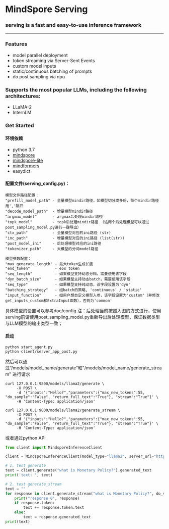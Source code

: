 # MindSpore Serving

### serving is a fast and easy-to-use inference framework

---
### Features
- model parallel deployment
- token streaming via Server-Sent Events
- custom model inputs
- static/continuous batching of prompts
- do post sampling via npu

### Supports the most popular LLMs, including the following architectures:
- LLaMA-2
- InternLM

### Get Started
#### 环境依赖
- python 3.7
- [mindspore](https://www.mindspore.cn/install)
- [mindspore-lite](https://www.mindspore.cn/lite/docs/zh-CN/master/use/downloads.html?highlight=%E5%AE%89%E8%A3%85) 
- [mindformers](https://gitee.com/mindspore/mindformers#%E4%BA%8Cmindformers%E5%AE%89%E8%A3%85)
- easydict

#### 配置文件(serving_config.py)：
    模型文件路径配置：
    "prefill_model_path" - 全量模型mindir路径，如模型切分成多份，每个mindir路径用','隔开
    "decode_model_path"  - 增量模型mindir路径
    “argmax_model”       - argmax后处理mindir路径
    "topk_model"         - topk后处理mindir路径 （这两个后处理模型可以通过post_sampling_model.py进行一键导出）
    "ctx_path"           - 全量模型对应的ini路径 (str)
    "inc_path"           - 增量模型对应的ini路径 (list(str))
    "post_model_ini"     - 后处理模型对应的ini路径
    "tokenizer_path"     - 大模型的分词model路径
    
    模型参数配置：
    "max_generate_length" - 最大token生成长度
    "end_token"           - eos token
    "seq_length"          - 如果模型支持动态分档，需要使用该字段
    "dyn_batch_size"      - 如果模型支持动态batch，需要使用该字段
    "seq_type"            - 如果模型支持纯动态，该字段设置为'dyn'
    "batching_strategy"   - 组batch的策略, 'continuous' / 'static'
    "input_function"      - 如用户想自定义模型入参，该字段设置为'custom'（并修改get_inputs_custom和ExtraInput函数），否则为'common'

具体模型的设置可以参考doc/config
注：后处理当前按照入图的方式进行，使用serving前请使用post_sampling_model.py重新导出后处理模型，保证数据类型与LLM模型的输出类型一致；


#### 启动
```shell
python start_agent.py
python client/server_app_post.py
```

然后可以通过“/models/model_name/generate”和"/models/model_name/generate_stream" 进行请求

```shell
curl 127.0.0.1:9800/models/llama2/generate \
     -X POST \
     -d '{"inputs":"Hello?","parameters":{"max_new_tokens":55, "do_sample":"False", "return_full_text":"True"}, "stream":"True"}' \
     -H 'Content-Type: application/json'
```

```shell
curl 127.0.0.1:9800/models/llama2/generate_stream \
     -X POST \
     -d '{"inputs":"Hello?","parameters":{"max_new_tokens":55, "do_sample":"False", "return_full_text":"True"}, "stream":"True"}' \
     -H 'Content-Type: application/json'
```

或者通过python API
```python
from client import MindsporeInferenceClient

client = MindsporeInferenceClient(model_type="llama2", server_url="http://127.0.0.1:8080")

# 1. test generate
text = client.generate("what is Monetary Policy?").generated_text
print('text: ', text)

# 2. test generate_stream
text = ""
for response in client.generate_stream("what is Monetary Policy?", do_sample=False, max_new_tokens=200):
    print("response 0", response)
    if response.token:
        text += response.token.text
    else:
        text = response.generated_text
print(text)
```

